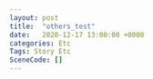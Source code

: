 ```yaml
---
layout: post
title:  "others_test"
date:   2020-12-17 13:00:00 +0000
categories: Etc
Tags: Story Etc
SceneCode: []
---
```

